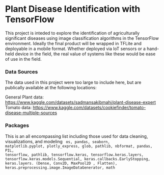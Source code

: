 # Plant Disease Identification with TensorFlow

This project is inteded to explore the identification of agriculturally significant diseases using image classification algorithms in the TensorFlow environment. Ideally the final product will be wrapped in TFLite and deployable in a mobile format. Whether deployed via IoT sensors or a hand-held device in the field, the real value of systems like these would be ease of use in the field.

### Data Sources
The data used in this project were too large to include here, but are publically available at the following locations:

General Plant data: <https://www.kaggle.com/datasets/sadmansakibmahi/plant-disease-expert><br>
Tomato data: <https://www.kaggle.com/datasets/cookiefinder/tomato-disease-multiple-sources><br>

### Packages
This is an all encompassing list including those used for data cleaning, visualizations, and modeling
<code>
  os,
  pandas,
  seaborn,
  matplotlib.pyplot, 
  plotly_express,
  glob,
  pathlib,
  nbformat,
  pandas,
  PIL,
  tensorflow, 
  pathlib,
  tensorflow.keras,
  tensorflow.keras.layers,
  tensorflow.keras.models.Sequential,
  keras.callbacks.EarlyStopping,
  keras.layers. (Dense, Conv2D, MaxPool2D , Flatten),
  keras.preprocessing.image.ImageDataGenerator,
  math</code>
  
